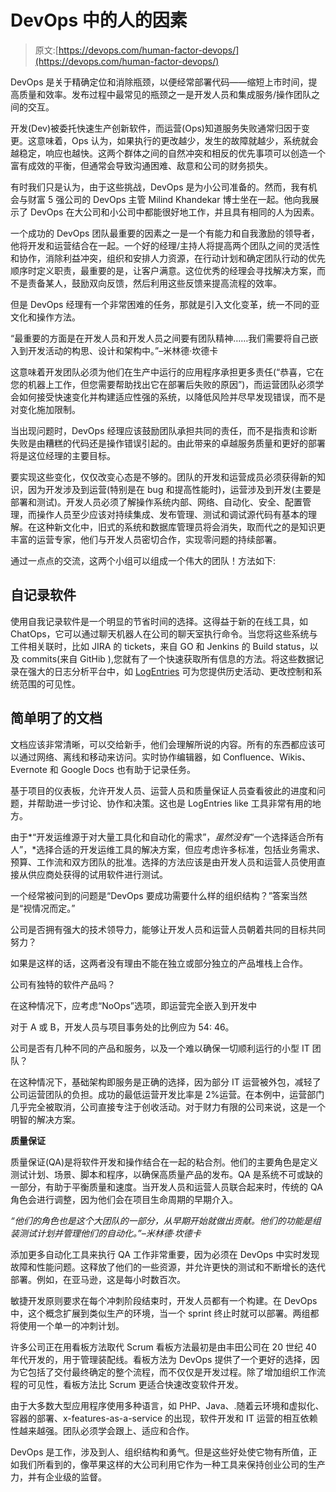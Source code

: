 # DevOps 中的人的因素

> 原文:[https://devops.com/human-factor-devops/](https://devops.com/human-factor-devops/)

DevOps 是关于精确定位和消除瓶颈，以便经常部署代码——缩短上市时间，提高质量和效率。发布过程中最常见的瓶颈之一是开发人员和集成服务/操作团队之间的交互。

开发(Dev)被委托快速生产创新软件，而运营(Ops)知道服务失败通常归因于变更。这意味着，Ops 认为，如果执行的更改越少，发生的故障就越少，系统就会越稳定，响应也越快。这两个群体之间的自然冲突和相反的优先事项可以创造一个富有成效的平衡，但通常会导致沟通困难、敌意和公司的财务损失。

有时我们只是认为，由于这些挑战，DevOps 是为小公司准备的。然而，我有机会与财富 5 强公司的 DevOps 主管 Milind Khandekar 博士坐在一起。他向我展示了 DevOps 在大公司和小公司中都能很好地工作，并且具有相同的人为因素。

一个成功的 DevOps 团队最重要的因素之一是一个有能力和自我激励的领导者，他将开发和运营结合在一起。一个好的经理/主持人将提高两个团队之间的灵活性和协作，消除利益冲突，组织和安排人力资源，在行动计划和确定团队行动的优先顺序时定义职责，最重要的是，让客户满意。这位优秀的经理会寻找解决方案，而不是责备某人，鼓励双向反馈，然后利用这些反馈来提高流程的效率。

但是 DevOps 经理有一个非常困难的任务，那就是引入文化变革，统一不同的亚文化和操作方法。

“最重要的方面是在开发人员和开发人员之间要有团队精神……我们需要将自己嵌入到开发活动的构思、设计和架构中。”–米林德·坎德卡

这意味着开发团队必须为他们在生产中运行的应用程序承担更多责任(“恭喜，它在您的机器上工作，但您需要帮助找出它在部署后失败的原因”)，而运营团队必须学会如何接受快速变化并构建适应性强的系统，以降低风险并尽早发现错误，而不是对变化施加限制。

当出现问题时，DevOps 经理应该鼓励团队承担共同的责任，而不是指责和诊断失败是由糟糕的代码还是操作错误引起的。由此带来的卓越服务质量和更好的部署将是这位经理的主要目标。

要实现这些变化，仅仅改变心态是不够的。团队的开发和运营成员必须获得新的知识，因为开发涉及到运营(特别是在 bug 和提高性能时)，运营涉及到开发(主要是部署和测试)。开发人员必须了解操作系统内部、网络、自动化、安全、配置管理，而操作人员至少应该对持续集成、发布管理、测试和调试源代码有基本的理解。在这种新文化中，旧式的系统和数据库管理员将会消失，取而代之的是知识更丰富的运营专家，他们与开发人员密切合作，实现零问题的持续部署。

通过一点点的交流，这两个小组可以组成一个伟大的团队！方法如下:

## **自记录软件**

使用自我记录软件是一个明显的节省时间的选择。这得益于新的在线工具，如 ChatOps，它可以通过聊天机器人在公司的聊天室执行命令。当您将这些系统与工件相关联时，比如 JIRA 的 tickets，来自 GO 和 Jenkins 的 Build status，以及 commits(来自 GitHib ),您就有了一个快速获取所有信息的方法。将这些数据记录在强大的日志分析平台中，如 [LogEntries](https://www.logentries.com) 可为您提供历史活动、更改控制和系统范围的可见性。

## **简单明了的文档**

文档应该非常清晰，可以交给新手，他们会理解所说的内容。所有的东西都应该可以通过网络、离线和移动来访问。实时协作编辑器，如 Confluence、Wikis、Evernote 和 Google Docs 也有助于记录任务。

基于项目的仪表板，允许开发人员、运营人员和质量保证人员查看彼此的进度和问题，并帮助进一步讨论、协作和决策。这也是 LogEntries like 工具非常有用的地方。

由于*“开发运维源于对大量工具化和自动化的需求”，*虽然没有*“一个选择适合所有人”，*选择合适的开发运维工具的解决方案，但应考虑许多标准，包括业务需求、预算、工作流和双方团队的批准。选择的方法应该是由开发人员和运营人员使用直接从供应商处获得的试用软件进行测试。

一个经常被问到的问题是“DevOps 要成功需要什么样的组织结构？”答案当然是“视情况而定。”

公司是否拥有强大的技术领导力，能够让开发人员和运营人员朝着共同的目标共同努力？

如果是这样的话，这两者没有理由不能在独立或部分独立的产品堆栈上合作。

公司有独特的软件产品吗？

在这种情况下，应考虑“NoOps”选项，即运营完全嵌入到开发中

对于 A 或 B，开发人员与项目事务处的比例应为 54: 46。

公司是否有几种不同的产品和服务，以及一个难以确保一切顺利运行的小型 IT 团队？

在这种情况下，基础架构即服务是正确的选择，因为部分 IT 运营被外包，减轻了公司运营团队的负担。成功的最低运营开发比率是 2%运营。在本例中，运营部门几乎完全被取消，公司直接专注于创收活动。对于财力有限的公司来说，这是一个明智的解决方案。

**质量保证**

质量保证(QA)是将软件开发和操作结合在一起的粘合剂。他们的主要角色是定义测试计划、场景、脚本和程序，以确保高质量产品的发布。QA 是系统不可或缺的一部分，有助于平衡质量和速度。当开发人员和运营人员联合起来时，传统的 QA 角色会进行调整，因为他们会在项目生命周期的早期介入。

*“他们的角色也是这个大团队的一部分，从早期开始就做出贡献。他们的功能是组装测试计划并管理他们的自动化。”–米林德·坎德卡*

添加更多自动化工具来执行 QA 工作非常重要，因为必须在 DevOps 中实时发现故障和性能问题。这释放了他们的一些资源，并允许更快的测试和不断增长的迭代部署。例如，在亚马逊，这是每小时数百次。

敏捷开发原则要求在每个冲刺阶段结束时，开发人员都有一个构建。在 DevOps 中，这个概念扩展到类似生产的环境，当一个 sprint 终止时就可以部署。两组都将使用一个单一的冲刺计划。

许多公司正在用看板方法取代 Scrum 看板方法最初是由丰田公司在 20 世纪 40 年代开发的，用于管理装配线。看板方法为 DevOps 提供了一个更好的选择，因为它包括了交付最终确定的整个流程，而不仅仅是开发过程。除了增加组织工作流程的可见性，看板方法比 Scrum 更适合快速改变软件开发。

由于大多数大型应用程序使用多种语言，如 PHP、Java、.随着云环境和虚拟化、容器的部署、x-features-as-a-service 的出现，软件开发和 IT 运营的相互依赖性越来越强。团队必须学会跟上、适应和合作。

DevOps 是工作，涉及到人、组织结构和勇气。但是这些好处使它物有所值，正如我们所看到的，像苹果这样的大公司利用它作为一种工具来保持创业公司的生产力，并有企业级的监督。